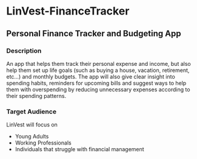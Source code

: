 # LinVest-FinanceTracker
## Personal Finance Tracker and Budgeting App

### Description
An app that helps them track their personal expense and income, but also help them set up life goals (such as buying a house, vacation, retirement, etc…) and monthly budgets. The app will also give clear insight into spending habits, reminders for upcoming bills and suggest ways to help them with overspending by reducing unnecessary expenses according to their spending patterns.

### Target Audience
LinVest will focus on 
- Young Adults
- Working Professionals
- Individuals that struggle with financial management

